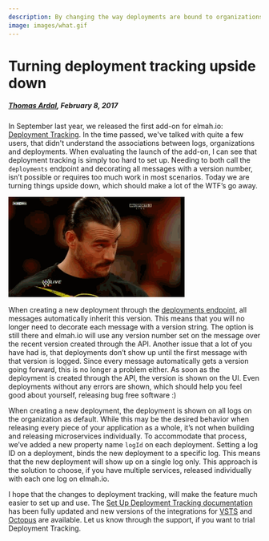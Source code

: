```yaml
---
description: By changing the way deployments are bound to organizations and logs, setting up deployment tracking have just become more flexible and easier to use.
image: images/what.gif
---
```


# Turning deployment tracking upside down

##### [Thomas Ardal](http://elmah.io/about/), February 8, 2017

In September last year, we released the first add-on for elmah.io: [Deployment Tracking](deployment-tracking.md). In the time passed, we've talked with quite a few users, that didn't understand the associations between logs, organizations and deployments. When evaluating the launch of the add-on, I can see that deployment tracking is simply too hard to set up. Needing to both call the `deployments` endpoint and decorating all messages with a version number, isn’t possible or requires too much work in most scenarios. Today we are turning things upside down, which should make a lot of the WTF’s go away.

![What](images/what.gif)

When creating a new deployment through the [deployments endpoint](https://api.elmah.io/swagger/ui/index#/), all messages automatically inherit this version. This means that you will no longer need to decorate each message with a version string. The option is still there and elmah.io will use any version number set on the message over the recent version created through the API. Another issue that a lot of you have had is, that deployments don’t show up until the first message with that version is logged. Since every message automatically gets a version going forward, this is no longer a problem either. As soon as the deployment is created through the API, the version is shown on the UI. Even deployments without any errors are shown, which should help you feel good about yourself, releasing bug free software :)

When creating a new deployment, the deployment is shown on all logs on the organization as default. While this may be the desired behavior when releasing every piece of your application as a whole, it’s not when building and releasing microservices individually. To accommodate that process, we’ve added a new property name `logId` on each deployment. Setting a log ID on a deployment, binds the new deployment to a specific log. This means that the new deployment will show up on a single log only. This approach is the solution to choose, if you have multiple services, released individually with each one log on elmah.io.

I hope that the changes to deployment tracking, will make the feature much easier to set up and use. The [Set Up Deployment Tracking documentation](https://docs.elmah.io/setup-deployment-tracking/) has been fully updated and new versions of the integrations for [VSTS](https://docs.elmah.io/setup-deployment-tracking/#using-visual-studio-team-services) and [Octopus](https://docs.elmah.io/setup-deployment-tracking/#using-octopus-deploy) are available. Let us know through the support, if you want to trial Deployment Tracking.